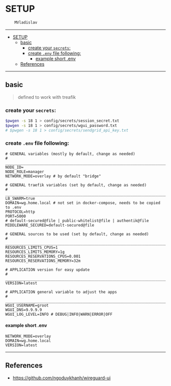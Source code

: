 # SETUP

```sh
    MVladislav
```

---

- [SETUP](#setup)
  - [basic](#basic)
    - [create your `secrets`:](#create-your-secrets)
    - [create `.env` file following:](#create-env-file-following)
      - [example short .env](#example-short-env)
  - [References](#references)

---

## basic

> defined to work with treafik

### create your `secrets`:

```sh
$pwgen -s 18 1 > config/secrets/session_secret.txt
$pwgen -s 18 1 > config/secrets/wgui_password.txt
# $pwgen -s 18 1 > config/secrets/sendgrid_api_key.txt
```

### create `.env` file following:

```env
# GENERAL variables (mostly by default, change as needed)
# ______________________________________________________________________________
NODE_ID=
NODE_ROLE=manager
NETWORK_MODE=overlay # by default "bridge"

# GENERAL traefik variables (set by default, change as needed)
# ______________________________________________________________________________
LB_SWARM=true
DOMAIN=wg.home.local # not set in docker-compose, needs to be copied to .env
PROTOCOL=http
PORT=5000
# default-secured@file | public-whitelist@file | authentik@file
MIDDLEWARE_SECURED=default-secured@file

# GENERAL sources to be used (set by default, change as needed)
# ______________________________________________________________________________
RESOURCES_LIMITS_CPUS=1
RESOURCES_LIMITS_MEMORY=1g
RESOURCES_RESERVATIONS_CPUS=0.001
RESOURCES_RESERVATIONS_MEMORY=32m

# APPLICATION version for easy update
# ______________________________________________________________________________
VERSION=latest

# APPLICATION general variable to adjust the apps
# ______________________________________________________________________________
WGUI_USERNAME=groot
WGUI_DNS=9.9.9.9
WGUI_LOG_LEVEL=INFO # DEBUG|INFO|WARN|ERROR|OFF
```

#### example short .env

```env
NETWORK_MODE=overlay
DOMAIN=wg.home.local
VERSION=latest
```

---

## References

- <https://github.com/ngoduykhanh/wireguard-ui>
